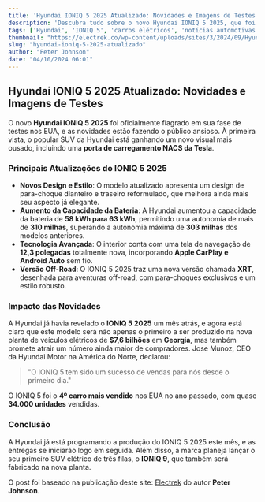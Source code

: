 ```yaml
---
title: 'Hyundai IONIQ 5 2025 Atualizado: Novidades e Imagens de Testes'
description: 'Descubra tudo sobre o novo Hyundai IONIQ 5 2025, que foi avistado durante testes nos EUA. O modelo traz um design atualizado e novas funcionalidades, incluindo uma porta de carregamento NACS.'
tags: ['Hyundai', 'IONIQ 5', 'carros elétricos', 'notícias automotivas']
thumbnail: "https://electrek.co/wp-content/uploads/sites/3/2024/09/Hyundais-EV-plant-supplier-1.jpeg?quality=82&strip=all&w=1400"
slug: "hyundai-ioniq-5-2025-atualizado"
author: "Peter Johnson"
date: "04/10/2024 06:01"
---
```


## Hyundai IONIQ 5 2025 Atualizado: Novidades e Imagens de Testes

O novo **Hyundai IONIQ 5 2025** foi oficialmente flagrado em sua fase de testes nos EUA, e as novidades estão fazendo o público ansioso. À primeira vista, o popular SUV da Hyundai está ganhando um novo visual mais ousado, incluindo uma **porta de carregamento NACS da Tesla**.

### Principais Atualizações do IONIQ 5 2025

- **Novos Design e Estilo**: O modelo atualizado apresenta um design de para-choque dianteiro e traseiro reformulado, que melhora ainda mais seu aspecto já elegante.
- **Aumento da Capacidade da Bateria**: A Hyundai aumentou a capacidade da bateria de **58 kWh para 63 kWh**, permitindo uma autonomia de mais de **310 milhas**, superando a autonomia máxima de **303 milhas** dos modelos anteriores.
- **Tecnologia Avançada**: O interior conta com uma tela de navegação de **12,3 polegadas** totalmente nova, incorporando **Apple CarPlay e Android Auto** sem fio.
- **Versão Off-Road**: O IONIQ 5 2025 traz uma nova versão chamada **XRT**, desenhada para aventuras off-road, com para-choques exclusivos e um estilo robusto.

### Impacto das Novidades

A Hyundai já havia revelado o **IONIQ 5 2025** um mês atrás, e agora está claro que este modelo será não apenas o primeiro a ser produzido na nova planta de veículos elétricos de **$7,6 bilhões** em **Georgia**, mas também promete atrair um número ainda maior de compradores. Jose Munoz, CEO da Hyundai Motor na América do Norte, declarou:

> "O IONIQ 5 tem sido um sucesso de vendas para nós desde o primeiro dia."

O IONIQ 5 foi o **4º carro mais vendido** nos EUA no ano passado, com quase **34.000 unidades** vendidas.

### Conclusão

A Hyundai já está programando a produção do IONIQ 5 2025 este mês, e as entregas se iniciarão logo em seguida. Além disso, a marca planeja lançar o seu primeiro SUV elétrico de três filas, o **IONIQ 9**, que também será fabricado na nova planta.

O post foi baseado na publicação deste site: [Electrek](https://electrek.co/2024/10/03/new-2025-hyundai-ioniq-5-spotted-us-images/) do autor **Peter Johnson**.